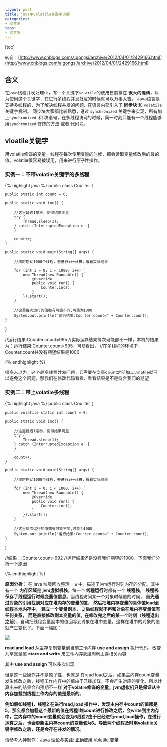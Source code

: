 ```yaml
---
layout: post
title: java中volatile关键字详解
categories:
- 高并发
tags:
- 高并发
---
```

[toc]

转自：[http://www.cnblogs.com/aigongsi/archive/2012/04/01/2429166.html](http://www.cnblogs.com/aigongsi/archive/2012/04/01/2429166.html)
## 含义
在java线程并发处理中，有一个关键字`volatile`的使用目前存在 **很大的混淆**，以为使用这个关键字，在进行多线程并发处理的时候就可以万事大吉。
Java语言是支持多线程的，为了解决线程并发的问题，在语言内部引入了 **同步块** 和 `volatile` 关键字机制。
同步块大家都比较熟悉，通过 `synchronized` 关键字来实现，所有加上`synchronized `和 块语句，在多线程访问的时候，同一时刻只能有一个线程能够用`synchronized` 修饰的方法 或者 代码块。
## vloatile关键字
用volatile修饰的变量，线程在每次使用变量的时候，都会读取变量修改后的最的值。volatile很容易被误用，用来进行原子性操作。

### 实例一：不带volatile关键字的多线程

{% highlight java %}
public class Counter {
 
    public static int count = 0;
 
    public static void inc() {
 
        //这里延迟1毫秒，使得结果明显
        try {
            Thread.sleep(1);
        } catch (InterruptedException e) {
        }
 
        count++;
    }
 
    public static void main(String[] args) {
 
        //同时启动1000个线程，去进行i++计算，看看实际结果
 
        for (int i = 0; i < 1000; i++) {
            new Thread(new Runnable() {
                @Override
                public void run() {
                    Counter.inc();
                }
            }).start();
        }
 
        //这里每次运行的值都有可能不同,可能为1000
        System.out.println("运行结果:Counter.count=" + Counter.count);
    }
}

//运行结果:Counter.count=995
//实际运算结果每次可能都不一样，本机的结果为：运行结果:Counter.count=995，可以看出，
//在多线程的环境下，Counter.count并没有期望结果是1000

{% endhighlight %}

很多人以为，这个是多线程并发问题，只需要在变量count之前加上volatile就可以避免这个问题，那我们在修改代码看看，看看结果是不是符合我们的期望

### 实例二：带上volatile多线程

{% highlight java %}
public class Counter {
 
    public volatile static int count = 0;
 
    public static void inc() {
 
        //这里延迟1毫秒，使得结果明显
        try {
            Thread.sleep(1);
        } catch (InterruptedException e) {
        }
 
        count++;
    }
 
    public static void main(String[] args) {
 
        //同时启动1000个线程，去进行i++计算，看看实际结果
 
        for (int i = 0; i < 1000; i++) {
            new Thread(new Runnable() {
                @Override
                public void run() {
                    Counter.inc();
                }
            }).start();
        }
 
        //这里每次运行的值都有可能不同,可能为1000
        System.out.println("运行结果:Counter.count=" + Counter.count);
    }
}

//结果：:Counter.count=992
//运行结果还是没有我们期望的1000，下面我们分析一下原因

{% endhighlight %}

**原因分析：**
在 java 垃圾回收整理一文中，描述了jvm运行时刻内存的分配。其中有一个 **内存区域**是 **jvm虚拟机栈**，每一个 **线程运行时**都有一个 **线程栈**， **线程栈保存了线程运行时候变量值信息**。当线程访问某一个对象时候值的时候， **首先通过对象的引用找到对应在堆内存的变量的值**， **然后把堆内存变量的具体值load到线程本地内存中**， **建立一个变量副本**， **之后线程就不再和对象在堆内存变量值有任何关系**， **而是直接修改副本变量的值，在修改完之后的某一个时刻（线程退出之前）**，自动把线程变量副本的值回写到对象在堆中变量。这样在堆中的对象的值就产生变化了。下面一幅图：

<img src="http://images.cnblogs.com/cnblogs_com/aigongsi/201204/201204011757234696.jpg">

**read and load** 从主存复制变量到当前工作内存
**use and assign**  执行代码，改变共享变量值 
**store and write** 用工作内存数据刷新主存相关内容

其中 **use and assign** 可以多次出现

但是这一些操作并不是原子性，也就是 在read load之后，如果主内存count变量发生修改之后，线程工作内存中的值由于已经加载，不会产生对应的变化，所以计算出来的结果会和预期不一样 **对于volatile修饰的变量，jvm虚拟机只是保证从主内存加载到线程工作内存的值是最新的**。

**例如假如线程1，线程2 在进行read,load 操作中，发现主内存中count的值都是5，那么都会加载这个最新的值在线程1堆count进行修改之后，会write到主内存中，主内存中的count变量就会变为6线程2由于已经进行read,load操作，在进行运算之后，也会更新主内存count的变量值为6。导致两个线程及时用volatile关键字修改之后，还是会存在并发的情况。**



请参考大神制作：[Java 理论与实践: 正确使用 Volatile 变量](http://www.ibm.com/developerworks/cn/java/j-jtp06197.html)
